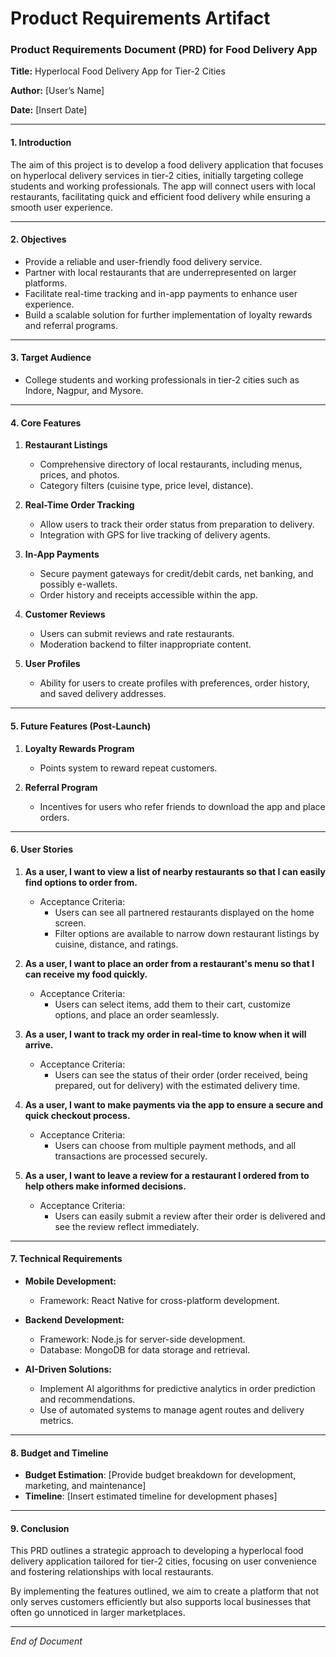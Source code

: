 # Product Requirements Artifact

### Product Requirements Document (PRD) for Food Delivery App

**Title:** Hyperlocal Food Delivery App for Tier-2 Cities

**Author:** [User’s Name]

**Date:** [Insert Date]

---

#### **1. Introduction**

The aim of this project is to develop a food delivery application that focuses on hyperlocal delivery services in tier-2 cities, initially targeting college students and working professionals. The app will connect users with local restaurants, facilitating quick and efficient food delivery while ensuring a smooth user experience.

---

#### **2. Objectives**

- Provide a reliable and user-friendly food delivery service.
- Partner with local restaurants that are underrepresented on larger platforms.
- Facilitate real-time tracking and in-app payments to enhance user experience.
- Build a scalable solution for further implementation of loyalty rewards and referral programs.

---

#### **3. Target Audience**

- College students and working professionals in tier-2 cities such as Indore, Nagpur, and Mysore.
  
---

#### **4. Core Features**

1. **Restaurant Listings**
   - Comprehensive directory of local restaurants, including menus, prices, and photos.
   - Category filters (cuisine type, price level, distance).
  
2. **Real-Time Order Tracking**
   - Allow users to track their order status from preparation to delivery.
   - Integration with GPS for live tracking of delivery agents.

3. **In-App Payments**
   - Secure payment gateways for credit/debit cards, net banking, and possibly e-wallets.
   - Order history and receipts accessible within the app.

4. **Customer Reviews**
   - Users can submit reviews and rate restaurants.
   - Moderation backend to filter inappropriate content.

5. **User Profiles**
   - Ability for users to create profiles with preferences, order history, and saved delivery addresses.

---

#### **5. Future Features (Post-Launch)**

1. **Loyalty Rewards Program**
   - Points system to reward repeat customers.

2. **Referral Program**
   - Incentives for users who refer friends to download the app and place orders.

---

#### **6. User Stories**

1. **As a user, I want to view a list of nearby restaurants so that I can easily find options to order from.**
   - Acceptance Criteria:
     - Users can see all partnered restaurants displayed on the home screen.
     - Filter options are available to narrow down restaurant listings by cuisine, distance, and ratings.

2. **As a user, I want to place an order from a restaurant's menu so that I can receive my food quickly.**
   - Acceptance Criteria:
     - Users can select items, add them to their cart, customize options, and place an order seamlessly.

3. **As a user, I want to track my order in real-time to know when it will arrive.**
   - Acceptance Criteria:
     - Users can see the status of their order (order received, being prepared, out for delivery) with the estimated delivery time.

4. **As a user, I want to make payments via the app to ensure a secure and quick checkout process.**
   - Acceptance Criteria:
     - Users can choose from multiple payment methods, and all transactions are processed securely.

5. **As a user, I want to leave a review for a restaurant I ordered from to help others make informed decisions.**
   - Acceptance Criteria:
     - Users can easily submit a review after their order is delivered and see the review reflect immediately.

---

#### **7. Technical Requirements**

- **Mobile Development:** 
  - Framework: React Native for cross-platform development.
  
- **Backend Development:**
  - Framework: Node.js for server-side development.
  - Database: MongoDB for data storage and retrieval.

- **AI-Driven Solutions:**
  - Implement AI algorithms for predictive analytics in order prediction and recommendations.
  - Use of automated systems to manage agent routes and delivery metrics.

---

#### **8. Budget and Timeline**

- **Budget Estimation**: [Provide budget breakdown for development, marketing, and maintenance]
- **Timeline**: [Insert estimated timeline for development phases]

---

#### **9. Conclusion**

This PRD outlines a strategic approach to developing a hyperlocal food delivery application tailored for tier-2 cities, focusing on user convenience and fostering relationships with local restaurants.

By implementing the features outlined, we aim to create a platform that not only serves customers efficiently but also supports local businesses that often go unnoticed in larger marketplaces.

---

*End of Document*